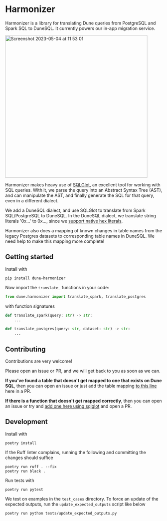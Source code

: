# Harmonizer

Harmonizer is a library for translating Dune queries from PostgreSQL and Spark SQL to DuneSQL.
It currently powers our in-app migration service.

<img width="456" alt="Screenshot 2023-05-04 at 11 53 01" src="https://user-images.githubusercontent.com/5699893/236171827-577c28dd-c10c-423b-b6b0-58dca14d5497.png">

Harmonizer makes heavy use of [SQLGlot](https://github.com/tobymao/sqlglot),
an excellent tool for working with SQL queries.
With it, we parse the query into an Abstract Syntax Tree (AST),
and can manipulate the AST, and  finally generate the SQL for that query, even in a different dialect.

We add a DuneSQL dialect, and use SQLGlot to translate from Spark SQL/PostgreSQL to DuneSQL.
In the DuneSQL dialect, we translate string literals '0x...' to 0x..., since we [support native hex literals](https://dune.com/docs/query/DuneSQL-reference/datatypes/#varbinary).

Harmonizer also does a mapping of known changes in table names from the legacy Postgres datasets to corresponding table names in DuneSQL.
We need help to make this mapping more complete!

## Getting started

Install with

```
pip install dune-harmonizer
```

Now import the `translate_` functions in your code:

```python
from dune.harmonizer import translate_spark, translate_postgres
```

with function signatures

```python
def translate_spark(query: str) -> str:
    ...

def translate_postgres(query: str, dataset: str) -> str:
    ...
```

## Contributing

Contributions are very welcome!

Please open an issue or PR, and we will get back to you as soon as we can.

**If you've found a table that doesn't get mapped to one that exists on Dune SQL**, then you can open an issue or just add the table mapping [to this line](https://github.com/duneanalytics/harmonizer/blob/main/dune/harmonizer/table_replacements.py#L18) here in a PR.

**If there is a function that doesn't get mapped correctly**, then you can open an issue or try and [add one here using sqlglot](https://github.com/duneanalytics/harmonizer/blob/main/dune/harmonizer/custom_transforms.py) and open a PR.

## Development

Install with

```
poetry install
```

If the Ruff linter complains, running the following and committing the changes should suffice

```
poetry run ruff . --fix
poetry run black .
```

Run tests with

```
poetry run pytest
```

We test on examples in the `test_cases` directory.
To force an update of the expected outputs, run the `update_expected_outputs` script like below

```
poetry run python tests/update_expected_outputs.py
```
